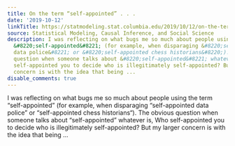 ```yaml
---
title: On the term “self-appointed” . . .
date: '2019-10-12'
linkTitle: https://statmodeling.stat.columbia.edu/2019/10/12/on-the-term-self-appointed/
source: Statistical Modeling, Causal Inference, and Social Science
description: I was reflecting on what bugs me so much about people using the term
  &#8220;self-appointed&#8221; (for example, when disparaging &#8220;self-appointed
  data police&#8221; or &#8220;self-appointed chess historians&#8220;). The obvious
  question when someone talks about &#8220;self-appointed&#8221; whatever is, Who
  self-appointed you to decide who is illegitimately self-appointed? But my larger
  concern is with the idea that being ...
disable_comments: true
---
```

I was reflecting on what bugs me so much about people using the term &#8220;self-appointed&#8221; (for example, when disparaging &#8220;self-appointed data police&#8221; or &#8220;self-appointed chess historians&#8220;). The obvious question when someone talks about &#8220;self-appointed&#8221; whatever is, Who self-appointed you to decide who is illegitimately self-appointed? But my larger concern is with the idea that being ...